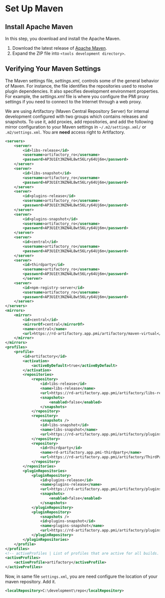 
# Set Up Maven

## Install Apache Maven

In this step, you download and install the Apache Maven.

1. Download the latest release of [Apache Maven][maven-download].
2. Expand the ZIP file into `<tools development directory>`.

[maven-download]: https://maven.apache.org/download.cgi

## Verifying Your Maven Settings

The Maven settings file, *settings.xml*, controls some of the general behavior of Maven. For instance, the file identifies the repositories used to resolve plugin dependencies. It also specifies development environment properties. For example, the *settings.xml* file is where you configure the PMI proxy settings if you need to connect to the Internet through a web proxy.

We are using Artifactory (Maven Central Repository Server) for internal development configured with two groups which contains releases and snapshots. To use it, add proxies, add repositories, and add the following mirror configuration to your Maven settings in `~/.m2/settings.xml/` or `.m2/settings.xml`.
You are **need** access right to Artifactory.

```xml
<servers>
    <server>
        <id>libs-release</id>
        <username>artifactory_ro</username>
        <password>AP3U1Et3NZN4L8wt56Lry64Uj6m</password>
    </server>
    <server>
        <id>libs-snapshot</id>
        <username>artifactory_ro</username>
        <password>AP3U1Et3NZN4L8wt56Lry64Uj6m</password>
    </server>
    <server>
        <id>plugins-release</id>
        <username>artifactory_ro</username>
        <password>AP3U1Et3NZN4L8wt56Lry64Uj6m</password>
    </server>
    <server>
        <id>plugins-snapshot</id>
        <username>artifactory_ro</username>
        <password>AP3U1Et3NZN4L8wt56Lry64Uj6m</password>
    </server>
    <server>
        <id>central</id>
        <username>artifactory_ro</username>
        <password>AP3U1Et3NZN4L8wt56Lry64Uj6m</password>
    </server>
    <server>
        <id>thirdparty</id>
        <username>artifactory_ro</username>
        <password>AP3U1Et3NZN4L8wt56Lry64Uj6m</password>
        </server>
    <server>
        <id>npm-registry-server</id>
        <username>artifactory_ro</username>
        <password>AP3U1Et3NZN4L8wt56Lry64Uj6m</password>
    </server>
</servers>
<mirrors>
    <mirror>
        <id>central</id>
        <mirrorOf>central</mirrorOf>
        <name>central</name>
        <url>https://rd-artifactory.app.pmi/artifactory/maven-virtual</url>
    </mirror>
</mirrors>
<profiles>
    <profile>
        <id>artifactory</id>
        <activation>
            <activeByDefault>true</activeByDefault>
        </activation>
        <repositories>
            <repository>
                <id>libs-release</id>
                <name>libs-release</name>
                <url>https://rd-artifactory.app.pmi/artifactory/libs-release</url>
                <snapshots>
                    <enabled>false</enabled>
                </snapshots>
            </repository>
            <repository>
                <snapshots />
                <id>libs-snapshot</id>
                <name>libs-snapshot</name>
                <url>https://rd-artifactory.app.pmi/artifactory/plugins-snapshot</url>
            </repository>
            <repository>
                <id>thirdparty</id>
                <name>rd-artifactory.app.pmi-thirdparty</name>
                <url>https://rd-artifactory.app.pmi/artifactory/ThirdParty</url>
            </repository>
        </repositories>
        <pluginRepositories>
            <pluginRepository>
                <id>plugins-release</id>
                <name>plugins-release</name>
                <url>https://rd-artifactory.app.pmi/artifactory/plugins-release</url>
                <snapshots>
                    <enabled>false</enabled>
                </snapshots>
            </pluginRepository>
            <pluginRepository>
                <snapshots />
                <id>plugins-snapshot</id>
                <name>plugins-snapshot</name>
                <url>https://rd-artifactory.app.pmi/artifactory/plugins-snapshot</url>
            </pluginRepository>
        </pluginRepositories>
    </profile>
</profiles>
<!-- activeProfiles | List of profiles that are active for all builds. -->
<activeProfiles>
    <activeProfile>artifactory</activeProfile>
</activeProfiles>
```

Now, in same file `settings.xml`, you are need configure the location of your maven repository. Add it.

```xml
<localRepository>C:\development\repo</localRepository>
```
